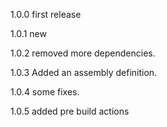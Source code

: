 

1.0.0   first release

1.0.1   new

1.0.2   removed more dependencies.

1.0.3   Added an assembly definition.

1.0.4   some fixes.

1.0.5   added pre build actions